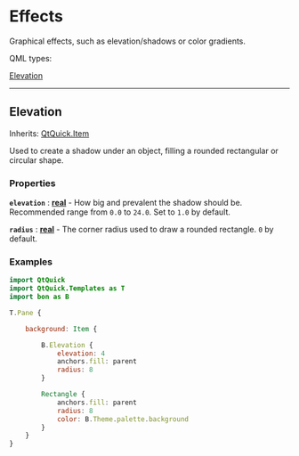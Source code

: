 # Effects

Graphical effects, such as elevation/shadows or color gradients.

QML types:

[Elevation](#elevation)

---

## Elevation

Inherits: [QtQuick.Item](https://doc.qt.io/qt-6/qml-qtquick-item.html)

Used to create a shadow under an object, filling a rounded rectangular or circular shape.

### Properties

**`elevation`** : **[real](https://doc.qt.io/qt-6/qml-real.html)** - How big and prevalent the shadow should be. Recommended range from `0.0` to `24.0`. Set to `1.0` by default.

**`radius`** : **[real](https://doc.qt.io/qt-6/qml-real.html)** - The corner radius used to draw a rounded rectangle. `0` by default.

### Examples

```qml
import QtQuick
import QtQuick.Templates as T
import bon as B

T.Pane {

    background: Item {

        B.Elevation {
            elevation: 4
            anchors.fill: parent
            radius: 8
        }

        Rectangle {
            anchors.fill: parent
            radius: 8
            color: B.Theme.palette.background
        }
    }
}
```
